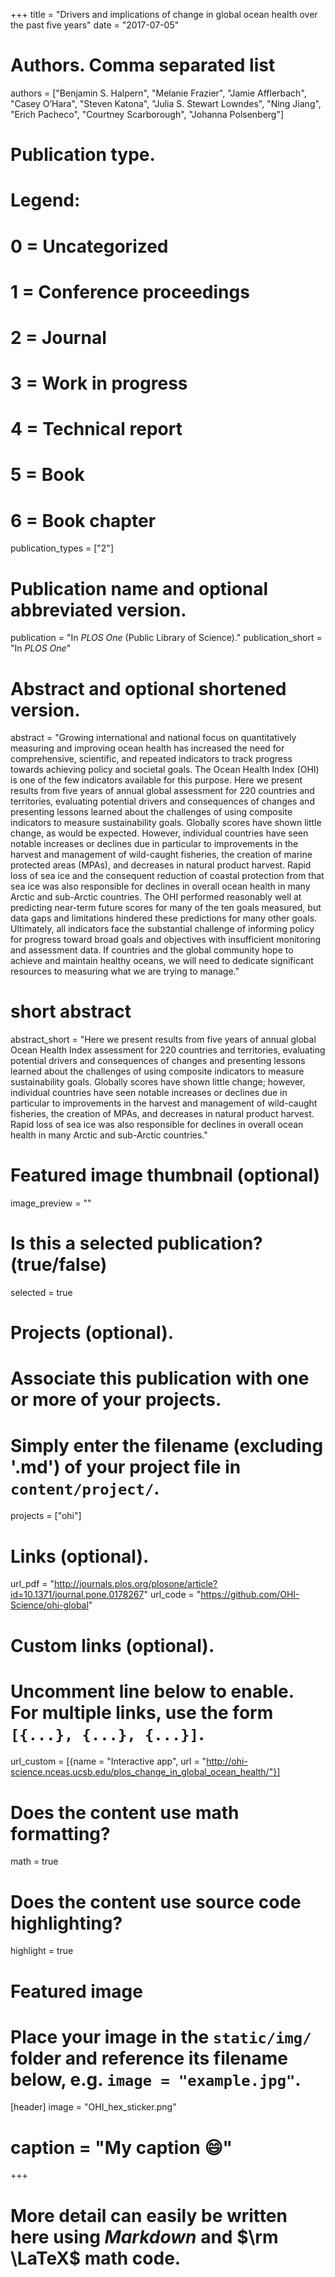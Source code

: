 +++
title = "Drivers and implications of change in global ocean health over the past five years"
date = "2017-07-05"

# Authors. Comma separated list
authors = ["Benjamin S. Halpern", "Melanie Frazier", "Jamie Afflerbach", "Casey O’Hara", "Steven Katona", "Julia S. Stewart Lowndes", "Ning Jiang", "Erich Pacheco", "Courtney Scarborough", "Johanna Polsenberg"]

# Publication type.
# Legend:
# 0 = Uncategorized
# 1 = Conference proceedings
# 2 = Journal
# 3 = Work in progress
# 4 = Technical report
# 5 = Book
# 6 = Book chapter
publication_types = ["2"]

# Publication name and optional abbreviated version.
publication = "In *PLOS One* (Public Library of Science)."
publication_short = "In *PLOS One*"

# Abstract and optional shortened version.
abstract = "Growing international and national focus on quantitatively measuring and improving ocean health has increased the need for comprehensive, scientific, and repeated indicators to track progress towards achieving policy and societal goals. The Ocean Health Index (OHI) is one of the few indicators available for this purpose. Here we present results from five years of annual global assessment for 220 countries and territories, evaluating potential drivers and consequences of changes and presenting lessons learned about the challenges of using composite indicators to measure sustainability goals. Globally scores have shown little change, as would be expected. However, individual countries have seen notable increases or declines due in particular to improvements in the harvest and management of wild-caught fisheries, the creation of marine protected areas (MPAs), and decreases in natural product harvest. Rapid loss of sea ice and the consequent reduction of coastal protection from that sea ice was also responsible for declines in overall ocean health in many Arctic and sub-Arctic countries. The OHI performed reasonably well at predicting near-term future scores for many of the ten goals measured, but data gaps and limitations hindered these predictions for many other goals. Ultimately, all indicators face the substantial challenge of informing policy for progress toward broad goals and objectives with insufficient monitoring and assessment data. If countries and the global community hope to achieve and maintain healthy oceans, we will need to dedicate significant resources to measuring what we are trying to manage."
# short abstract
abstract_short = "Here we present results from five years of annual global Ocean Health Index assessment for 220 countries and territories, evaluating potential drivers and consequences of changes and presenting lessons learned about the challenges of using composite indicators to measure sustainability goals. Globally scores have shown little change; however, individual countries have seen notable increases or declines due in particular to improvements in the harvest and management of wild-caught fisheries, the creation of MPAs, and decreases in natural product harvest. Rapid loss of sea ice was also responsible for declines in overall ocean health in many Arctic and sub-Arctic countries."

# Featured image thumbnail (optional)
image_preview = ""

# Is this a selected publication? (true/false)
selected = true

# Projects (optional).
#   Associate this publication with one or more of your projects.
#   Simply enter the filename (excluding '.md') of your project file in `content/project/`.
projects = ["ohi"]

# Links (optional).
url_pdf = "http://journals.plos.org/plosone/article?id=10.1371/journal.pone.0178267"
url_code = "https://github.com/OHI-Science/ohi-global"

# Custom links (optional).
#   Uncomment line below to enable. For multiple links, use the form `[{...}, {...}, {...}]`.
url_custom = [{name = "Interactive app", url = "http://ohi-science.nceas.ucsb.edu/plos_change_in_global_ocean_health/"}]

# Does the content use math formatting?
math = true

# Does the content use source code highlighting?
highlight = true

# Featured image
# Place your image in the `static/img/` folder and reference its filename below, e.g. `image = "example.jpg"`.
[header]
image = "OHI_hex_sticker.png"
# caption = "My caption :smile:"

+++

# More detail can easily be written here using *Markdown* and $\rm \LaTeX$ math code.
